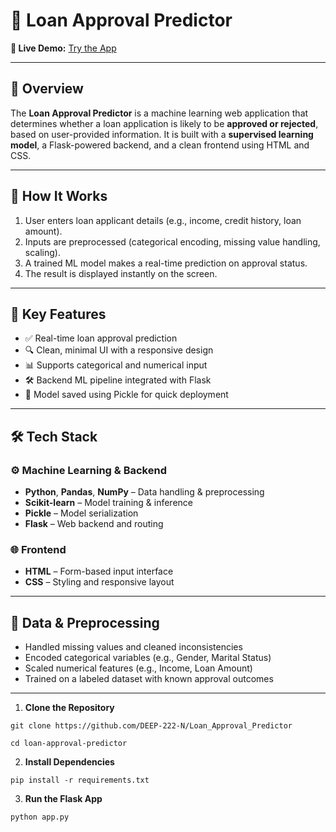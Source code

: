 # 🏦 Loan Approval Predictor

**🔗 Live Demo:** [Try the App](https://loan-approval-predictor-xr70.onrender.com)

---

## 📌 Overview

The **Loan Approval Predictor** is a machine learning web application that determines whether a loan application is likely to be **approved or rejected**, based on user-provided information. It is built with a **supervised learning model**, a Flask-powered backend, and a clean frontend using HTML and CSS.

---

## 🧠 How It Works

1. User enters loan applicant details (e.g., income, credit history, loan amount).
2. Inputs are preprocessed (categorical encoding, missing value handling, scaling).
3. A trained ML model makes a real-time prediction on approval status.
4. The result is displayed instantly on the screen.

---

## 🚀 Key Features

- ✅ Real-time loan approval prediction
- 🔍 Clean, minimal UI with a responsive design
- 📊 Supports categorical and numerical input
- 🛠️ Backend ML pipeline integrated with Flask
- 💾 Model saved using Pickle for quick deployment

---

## 🛠️ Tech Stack

### ⚙️ Machine Learning & Backend
- **Python**, **Pandas**, **NumPy** – Data handling & preprocessing
- **Scikit-learn** – Model training & inference
- **Pickle** – Model serialization
- **Flask** – Web backend and routing

### 🌐 Frontend
- **HTML** – Form-based input interface
- **CSS** – Styling and responsive layout

---

## 🧪 Data & Preprocessing

- Handled missing values and cleaned inconsistencies
- Encoded categorical variables (e.g., Gender, Marital Status)
- Scaled numerical features (e.g., Income, Loan Amount)
- Trained on a labeled dataset with known approval outcomes

---

1. **Clone the Repository**

```git clone https://github.com/DEEP-222-N/Loan_Approval_Predictor```

```cd loan-approval-predictor```

2. **Install Dependencies**

```pip install -r requirements.txt```

3. **Run the Flask App**

```python app.py```
